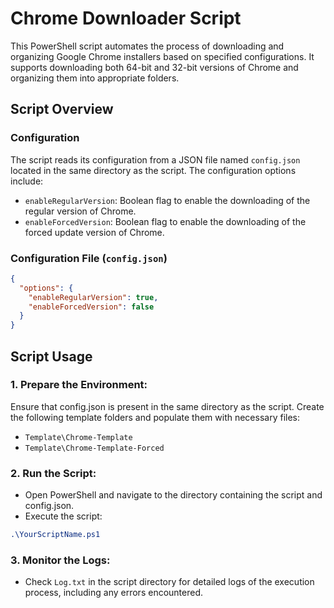 # Chrome Downloader Script

This PowerShell script automates the process of downloading and organizing Google Chrome installers based on specified configurations. It supports downloading both 64-bit and 32-bit versions of Chrome and organizing them into appropriate folders.

## Script Overview

### Configuration

The script reads its configuration from a JSON file named `config.json` located in the same directory as the script. The configuration options include:

- `enableRegularVersion`: Boolean flag to enable the downloading of the regular version of Chrome.
- `enableForcedVersion`: Boolean flag to enable the downloading of the forced update version of Chrome.

### Configuration File (`config.json`)

```json
{
  "options": {
    "enableRegularVersion": true,
    "enableForcedVersion": false
  }
}
```
## Script Usage
### 1. Prepare the Environment:

Ensure that config.json is present in the same directory as the script.
Create the following template folders and populate them with necessary files:
- `Template\Chrome-Template`
- `Template\Chrome-Template-Forced`

### 2. Run the Script:

- Open PowerShell and navigate to the directory containing the script and config.json.
- Execute the script:
```css
.\YourScriptName.ps1
```

### 3. Monitor the Logs:

- Check `Log.txt` in the script directory for detailed logs of the execution process, including any errors encountered.
